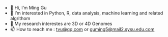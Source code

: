 - 👋 Hi, I’m Ming Gu
- 👀 I’m interested in Python, R, data analysis, machine learning and related algrithom
- 🌱 My research interestes are 3D or 4D Genomes
- 📫 How to reach me : tvu@qq.com or guming5@mail2.sysu.edu.com

<!---
mingbao96/mingbao96 is a ✨ special ✨ repository because its `README.md` (this file) appears on your GitHub profile.
You can click the Preview link to take a look at your changes.
--->
